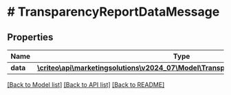 # # TransparencyReportDataMessage

## Properties

Name | Type | Description | Notes
------------ | ------------- | ------------- | -------------
**data** | [**\criteo\api\marketingsolutions\v2024_07\Model\TransparencyReportEntityMessage[]**](TransparencyReportEntityMessage.md) |  |

[[Back to Model list]](../../README.md#models) [[Back to API list]](../../README.md#endpoints) [[Back to README]](../../README.md)
